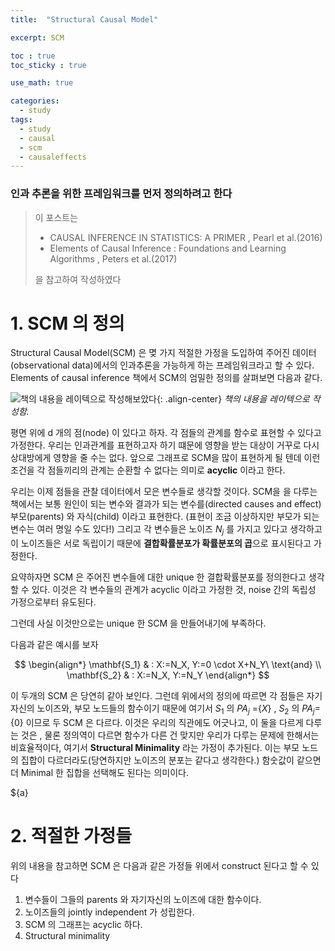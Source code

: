 ```yaml
---
title:  "Structural Causal Model"

excerpt: SCM 

toc : true
toc_sticky : true  

use_math: true

categories:
  - study
tags:
  - study
  - causal
  - scm 
  - causaleffects 
---
```

### 인과 추론을 위한 프레임워크를 먼저 정의하려고 한다

>이 포스트는
> - CAUSAL INFERENCE IN STATISTICS: A PRIMER , Pearl et al.(2016)
> - Elements of Causal Inference : Foundations and Learning Algorithms , Peters et al.(2017)
> 
> 을 참고하여 작성하였다 

#  1. SCM  의 정의 

Structural Causal Model(SCM) 은 몆 가지 적절한 가정을 도입하여 주어진 데이터(observational data)에서의 인과추론을 가능하게 하는
프레임워크라고 할 수 있다. Elements of causal inference 책에서 SCM의 엄밀한 정의를 살펴보면 다음과 같다.

![책의 내용을 레이텍으로 작성해보았다](https://user-images.githubusercontent.com/113276452/208284794-4227b7a9-1cb6-40ae-bad0-3d11a5cd74ea.png){: .align-center}
 *책의 내용을 레이텍으로 작성함.*

 평면 위에 d 개의 점(node) 이 있다고 하자. 각 점들의 관계를 함수로 표현할 수 있다고 가정한다.
우리는 인과관계를 표현하고자 하기 떄문에 영향을 받는 대상이 거꾸로 다시 상대방에게 영향을 줄 수는 없다.
앞으로 그래프로 SCM을 많이 표현하게 될 텐데 이런 조건을 각 점들끼리의 관계는 순환할 수 없다는 의미로 **acyclic** 이라고 한다.
 
우리는 이제 점들을 관찰 데이터에서 모은 변수들로 생각할 것이다. SCM을 을 다루는 책에서는 보통 원인이 되는 변수와 결과가 되는 변수를(directed causes and effect)
부모(parents) 와 자식(child) 이라고 표현한다. (표현이 조금 이상하지만 부모가 되는 변수는 여러 명일 수도 있다!) 그리고 각 변수들은 노이즈 $N_j$ 를 가지고 있다고 생각하고 이 노이즈들은 서로 독립이기 때문에 
**결합확률분포가 확률분포의 곱**으로 표시된다고 가정한다.

요약하자면 SCM 은  주어진 변수들에 대한  unique 한 결합확률분포를 정의한다고 생각할 수 있다.
이것은 각 변수들의 관계가  acyclic 이라고 가정한 것,  noise 간의 독립성 가정으로부터 유도된다.

그런데 사실 이것만으로는 unique 한 SCM 을 만들어내기에 부족하다.

다음과 같은 예시를 보자

$$
\begin{align*}
\mathbf{S_1} & : X:=N_X, Y:=0 \cdot X+N_Y\  \text{and} \\ 
\mathbf{S_2} & : X:=N_X, Y:=N_Y
\end{align*}
$$

이 두개의 SCM 은 당연히 같아 보인다. 그런데 위에서의 정의에 따르면 각 점들은 자기 자신의 노이즈와, 부모 노드들의
함수이기 때문에 여기서 $S_1$ 의 $PA_j$ =$\{X\}$ , $S_2$ 의 $PA_j$=$\{0\}$ 이므로 두 SCM 은 다르다. 이것은 우리의 직관에도 어긋나고,
이 둘을 다르게 다루는 것은 , 물론 정의역이 다르면 함수가 다른 건 맞지만 우리가 다루는 문제에 한해서는 비효율적이다,
여기서 **Structural Minimality** 라는 가정이 추가된다. 이는 부모 노드의 집합이 다르더라도(당연하지만 노이즈의 분포는 같다고
생각한다.) 함숫값이 같으면 더 Minimal 한 집합을 선택해도 된다는 의미이다.


$\{a\}



# 2. 적절한 가정들
위의 내용을 참고하면
SCM 은 다음과 같은 가정들 위에서  construct 된다고 할 수 있다 

1.  변수들이 그들의 parents 와 자기자신의 노이즈에 대한 함수이다.
2.  노이즈들의  jointly independent 가 성립한다.
3.  SCM 의 그래프는 acyclic 하다.
4.  Structural minimality
